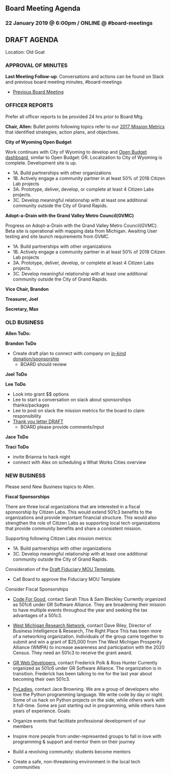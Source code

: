 ## Board Meeting Agenda
### 22 January 2019 @ 6:00pm / ONLINE @ #board-meetings

## DRAFT AGENDA

Location: Old Goat


### APPROVAL OF MINUTES
**Last Meeting Follow-up**: Conversations and actions can be found on Slack and previous board meeting minutes, #board-meetings
 - [Previous Board Meeting](https://github.com/citizenlabsgr/community/blob/master/governance/bd_minutes/2018-10-24minutes.md)

### OFFICER REPORTS
Prefer all officer reports to be provided 24 hrs prior to Board Mtg.

**Chair, Allen:**
Bullet points following topics refer to our [2017 Mission Metrics](https://docs.google.com/spreadsheets/d/1Tzme6WZeo0oJ-iRoUB4Pr8DhoMGiBHZNyeV0Pr0l98I/edit#gid=1234716011) that identified strategies, action plans, and objectives.


**City of Wyoming Open Budget**

Work continues with City of Wyoming to develop and [Open Budget dashboard](https://wybudget.citizenlabs.org), similar to Open Budget: GR. Localization to City of Wyoming is complete. Development site is up.
- 1A. Build partnerships with other organizations
- 1B. Actively engage a community partner in at least 50% of 2018 Citizen Lab projects
- 3A. Prototype, deliver, develop, or complete at least 4 Citizen Labs projects.			
- 3C. Develop meaningful relationship with at least one additional community outside the City of Grand Rapids.

**Adopt-a-Drain with the Grand Valley Metro Council(GVMC)**

Progress on Adopt-a-Drain with the Grand Valley Metro Council(GVMC). Beta site is operational with mapping data from Michigan. Awaiting User testing and site launch requirements from GVMC.
 - 1A. Build partnerships with other organizations
 - 1B. Actively engage a community partner in at least 50% of 2018 Citizen Lab projects
 - 3A. Prototype, deliver, develop, or complete at least 4 Citizen Labs projects.			
 - 3C. Develop meaningful relationship with at least one additional community outside the City of Grand Rapids.

**Vice Chair, Brandon**

**Treasurer, Joel**

**Secretary, Max**


### OLD BUSINESS

**Allen ToDo:**

**Brandon ToDo**
- Create draft plan to connect with company on [in-kind donation/sponsorship](https://docs.google.com/document/d/1HJU-dN8nKQLq_Q08W2UlmNcZx7QyJHQs_0eyB7zX93Q/edit)
  - BOARD should review

**Joel ToDo**

**Lee ToDo**
- Look into grant $$ options
- Lee to start a conversation on slack about sponsorships thanks/packages
- Lee to post on slack the mission metrics for the board to claim responsibility
- [Thank you letter DRAFT](https://docs.google.com/document/d/12YBzs4F4vITX2rgQojzuEbEpAiVwTrphYohfE4hjepA/edit)
  - BOARD please provide comments/input

**Jace ToDo**

**Traci ToDo**
- invite Brianna to hack night
- connect with Alex on scheduling a What Works Cities overview

### NEW BUSINESS
Please send New Business topics to Allen.

**Fiscal Sponsorships**

There are three local organizations that are interested in a fiscal sponsorship by Citizen Labs. This would extend 501c3 benefits to the organizations and provide important financial structure. This would also strengthen the role of Citizen Labs as supporting local tech organizations that provide community benefits and share a consistent mission.

Supporting following Citizen Labs mission metrics:
- 1A. Build partnerships with other organizations
- 3C. Develop meaningful relationship with at least one additional community outside the City of Grand Rapids.

Consideration of the [Draft Fiduciary MOU Template.](https://docs.google.com/document/d/1UyUsWuldntyzlG0Z7UekVZXzb95qpxR4_EAwl-xAQc4/edit?usp=sharing)
- Call Board to approve the Fiduciary MOU Template

Consider Fiscal Sponsorships
- [Code For Good](https://codeforgoodwm.org/), contact Sarah Titus & Sam Bleckley
Currently organized as 501c6 under GR Software Alliance. They are broadening their mission to have multiple events throughout the year and seeking the tax advantages of a 501c3.

- [West Michigan Research Network](https://www.facebook.com/WestMichiganResearchNetwork/), contact Dave Riley, Director of Business Intelligence & Research, The Right Place
This has been more of a networking organization. Individuals of the group came together to submit and win a grant of $25,000 from The West Michigan Prosperity Alliance (WMPA) to increase awareness and participation with the 2020 Census. They need an 501c3 to receive the grant award.

- [GR Web Developers](https://www.meetup.com/grwebdev/), contact Frederick Polk & Ross Hunter
Currently organized as 501c6 under GR Software Alliance. The organization is in transition. Frederick has been talking to me for the last year about becoming their own 501c3.

- [PyLadies](https://grandrapids.pyladies.com), contact Jace Browning. We are a group of developers who love the Python programming language. We write code by day or night. Some of us hack on Python projects on the side, while others work with it full-time. Some are just starting out in programming, while others have years of experience. Goals:

 - Organize events that facilitate professional development of our members
 - Inspire more people from under-represented groups to fall in love with programming & support and mentor them on their journey
 - Build a revolving community: students become mentors
 - Create a safe, non-threatening environment in the local tech communities
